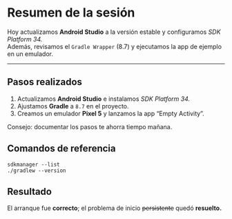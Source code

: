 
# Resumen de la sesión
Hoy actualizamos **Android Studio** a la versión estable y configuramos *SDK Platform 34.*  
Además, revisamos el `Gradle Wrapper` (8.7) y ejecutamos la app de ejemplo en un emulador.
___


## Pasos realizados
1. Actualizamos **Android Studio** e instalamos *SDK Platform 34.*
2. Ajustamos **Gradle** a `8.7` en el proyecto.
3. Creamos un emulador **Pixel 5** y lanzamos la app “Empty Activity”.

Consejo: documentar los pasos te ahorra tiempo mañana.

## Comandos de referencia
```
sdkmanager --list
./gradlew --version
```
## Resultado
El arranque fue **correcto**; el problema de inicio ~~persistente~~ quedó **resuelto.**
